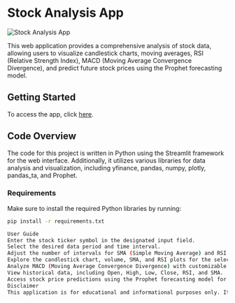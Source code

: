 # Stock Analysis App

![Stock Analysis App](https://abhishekpandit98-stock-analysis-app-hnre6x.streamlit.app/)

This web application provides a comprehensive analysis of stock data, allowing users to visualize candlestick charts, moving averages, RSI (Relative Strength Index), MACD (Moving Average Convergence Divergence), and predict future stock prices using the Prophet forecasting model.

## Getting Started
To access the app, click [here](https://abhishekpandit98-stock-analysis-app-hnre6x.streamlit.app/).

## Code Overview
The code for this project is written in Python using the Streamlit framework for the web interface. Additionally, it utilizes various libraries for data analysis and visualization, including yfinance, pandas, numpy, plotly, pandas_ta, and Prophet.

### Requirements
Make sure to install the required Python libraries by running:

```bash
pip install -r requirements.txt

User Guide
Enter the stock ticker symbol in the designated input field.
Select the desired data period and time interval.
Adjust the number of intervals for SMA (Simple Moving Average) and RSI (Relative Strength Index).
Explore the candlestick chart, volume, SMA, and RSI plots for the selected stock.
Analyze MACD (Moving Average Convergence Divergence) with customizable parameters.
View historical data, including Open, High, Low, Close, RSI, and SMA.
Access stock price predictions using the Prophet forecasting model for an extended historical period.
Disclaimer
This application is for educational and informational purposes only. It does not constitute financial advice, and users should conduct thorough research or consult with financial professionals before making investment decisions.
